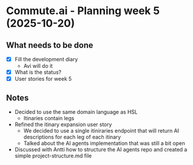 # Commute.ai - Planning week 5 (2025-10-20)

## What needs to be done

- [x] Fill the development diary
  - Avi will do it
- [x] What is the status?
- [x] User stories for week 5

## Notes

- Decided to use the same domain language as HSL
  - Itinaries contain legs
- Refined the itinary expansion user story
  - We decided to use a single itiniraries endpoint that will return AI descriptions for each leg of each itinary
  - Talked about the AI agents implementation that was still a bit open
- Discussed with Antti how to structure the AI agents repo and created a simple project-structure.md file
